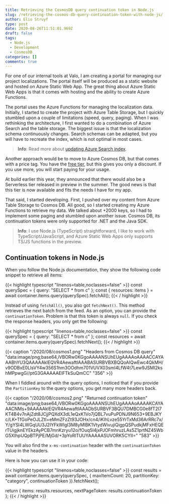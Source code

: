 ```yaml
---
title: Retrieving the CosmosDB query continuation token in Node.js
slug: /retrieving-the-cosmos-db-query-continuation-token-with-node-js/
author: Elio Struyf
type: post
date: 2020-08-26T11:51:01.969Z
draft: false
tags:
  - Node.js
  - Development
  - CosmosDB
categories: []
comments: true
---
```


For one of our internal tools at Valo, I am creating a portal for managing our project localizations. The portal itself will be produced as a static website and hosted on Azure Static Web App. The great thing about Azure Static Web Apps is that it comes with hosting and the ability to create Azure Functions.

The portal uses the Azure Functions for managing the localization data. Initially, I started to create the project with Azure Table Storage, but I quickly stumbled upon a couple of limitations (speed, query, paging). When I was rethinking the architecture, I first wanted to do a combination of Azure Search and the table storage. The biggest issue is that the localization schema continuously changes. Search schemas can be adapted, but you will have to recreate the index, which is not optimal in most cases.

> **Info**: Read more about [updating Azure Search index](https://docs.microsoft.com/en-us/rest/api/searchservice/update-index).

Another approach would be to move to Azure Cosmos DB, but that comes with a price tag. You have the [free tier](https://azure.microsoft.com/en-us/updates/azure-cosmos-db-free-tier-is-now-available/), but this gives you only a discount. If you use more, you will start paying for your usage.

At build earlier this year, they announced that there would also be a Serverless tier released in preview in the summer. The good news is that this tier is now available and fits the needs I have for my app.

That said, I started developing. First, I pushed over my content from Azure Table Storage to Cosmos DB. All good, so I started creating my Azure Functions to retrieve my data. We talked about +2000 keys, so I had to implement some paging and stumbled upon another issue. Cosmos DB, its continuation tokens were only supported for .NET and the Java SDK.

> **Info**: I use Node.js (TypeScript) straightforward, I like to work with TypeScript/JavaScript, and Azure Static Web Apps only supports TS/JS functions in the preview.

## Continuation tokens in Node.js

When you follow the Node.js documentation, they show the following code snippet to retrieve all items:

{{< highlight typescript "linenos=table,noclasses=false" >}}
const querySpec = { query: "SELECT * from c" }; 
const { resources: items } = await container.items.query(querySpec).fetchAll();
{{< / highlight >}}

Instead of using `fetchAll()`, you also got `fetchNext()`. This method retrieves the next batch from the feed. As an option, you can provide the `continuationToken`. Problem is that this token is always `null`. If you check the response headers, you only get the following:

{{< highlight typescript "linenos=table,noclasses=false" >}}
const querySpec = { query: "SELECT * from c" }; 
const resources = await container.items.query(querySpec).fetchNext();
{{< / highlight >}}

{{< caption "/2020/08/cosmos1.png" "Headers from Cosmos DB query"  "data:image/png;base64,iVBORw0KGgoAAAANSUhEUgAAAAoAAAACCAYAAABhYU3QAAAAAklEQVR4AewaftIAAABASURBVBXBQQoAIQwEwc4QkMH/v9ODBxE0LlsVY4w356S1hm3OOdhm701VUVX03smI4LfW4t7Lew9JSMI2kshMPpwgG//ptG3GAAAAAElFTkSuQmCC" "356" >}}

When I fiddled around with the query options, I noticed that if you provide the `PartitionKey` to the query options, you get many more headers back.

{{< caption "/2020/08/cosmos2.png" "Returned continuation token"  "data:image/png;base64,iVBORw0KGgoAAAANSUhEUgAAAAoAAAAKCAYAAACNMs+9AAAAAklEQVR4AewaftIAAADbSURBVF3BQU7DMBCG0e8fT2I7KT4B4v7nAjZdt8JCjjPQXdX3dL1eQxK1Vo7jQBL7vuPuPDNJ9N653+9EBJKYc/LK+TfGoPeOJLZtI+eMmZFzZt93JOHx/cn4/iKlhLvze55YrTxMd36ArRRc7x/Y/gYSI4LWGqUU3J2IYFkWIgI3M8yMlBK1VtydWivujiQigpQSPudkjMFxHEQErTUigjknEYEkzAyPCB7mnKzryu12o/fOuq5I4jxPJOFmhruzLAs5Z1prtNZ45WbG5XIhpUQpBTPjPE/MjGd/+3pYoRlTUUYAAAAASUVORK5CYII=" "583" >}}

You will also find the `x-ms-continuation` header with the `continuationToken` value in the headers.

Here is how you can use it in your code:

{{< highlight typescript "linenos=table,noclasses=false" >}}
const results = await container.items.query(querySpec, {
  maxItemCount: 20,
  partitionKey: "category",
  continuationToken
}).fetchNext();

return {
  items: results.resources,
  nextPageToken: results.continuationToken
};
{{< / highlight >}}
